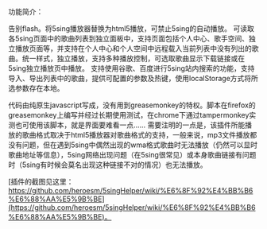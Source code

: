 功能简介：

告别flash。将5sing播放器替换为html5播放，可禁止5sing的自动播放。
可读取各5sing页面中的歌曲列表到独立面板中，支持页面包括个人中心、歌手空间、独立播放页面等，并支持在个人中心和个人空间中远程载入当前列表中没有列出的歌曲。统一样式，独立播放，支持多种播放控制，可选取歌曲显示下载链接或在5sing独立播放页中播放。
支持使用谷歌、百度进行5sing站内搜索的功能，支持导入、导出列表中的歌曲，提供可配置的参数及热键，使用localStorage方式将所选参数存在本地。

代码由纯原生javascript写成，没有用到greasemonkey的特权。脚本在firefox的greasemonkey上编写并经过长期使用测试，在chrome下通过tampermonkey实测也可使用该脚本，就是界面要难看一点……
需要注明的一点是，该插件所能播放的歌曲格式取决于html5播放器对歌曲格式的支持，一般来说，mp3文件播放都没有问题，但在遇到5sing中偶然出现的wma格式歌曲时无法播放（仍然可以显时歌曲地址等信息），5sing网络出现问题（在5sing很常见）或本身歌曲链接有问题时（5sing有时候会莫名出现这种链接不对的情况）也无法播放。

[插件的截图见这里：
https://github.com/heroesm/5singHelper/wiki/%E6%8F%92%E4%BB%B6%E6%88%AA%E5%9B%BE](https://github.com/heroesm/5singHelper/wiki/%E6%8F%92%E4%BB%B6%E6%88%AA%E5%9B%BE)。